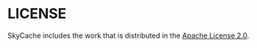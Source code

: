 # LICENSE
SkyCache includes the work that is distributed in the [Apache License 2.0](https://www.apache.org/licenses/LICENSE-2.0).
